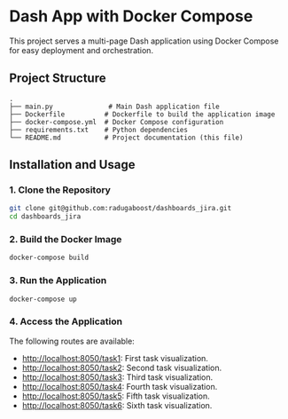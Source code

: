 # Dash App with Docker Compose

This project serves a multi-page Dash application using Docker Compose for easy deployment and orchestration.

## Project Structure

```
.
├── main.py              # Main Dash application file
├── Dockerfile          # Dockerfile to build the application image
├── docker-compose.yml  # Docker Compose configuration
├── requirements.txt    # Python dependencies
└── README.md           # Project documentation (this file)
```

## Installation and Usage

### 1. Clone the Repository
```bash
git clone git@github.com:radugaboost/dashboards_jira.git
cd dashboards_jira
```

### 2. Build the Docker Image
```bash
docker-compose build
```

### 3. Run the Application
```bash
docker-compose up
```

### 4. Access the Application

The following routes are available:
- [http://localhost:8050/task1](http://localhost:8050/task1): First task visualization.
- [http://localhost:8050/task2](http://localhost:8050/task2): Second task visualization.
- [http://localhost:8050/task3](http://localhost:8050/task3): Third task visualization.
- [http://localhost:8050/task4](http://localhost:8050/task4): Fourth task visualization.
- [http://localhost:8050/task5](http://localhost:8050/task5): Fifth task visualization.
- [http://localhost:8050/task6](http://localhost:8050/task6): Sixth task visualization.

